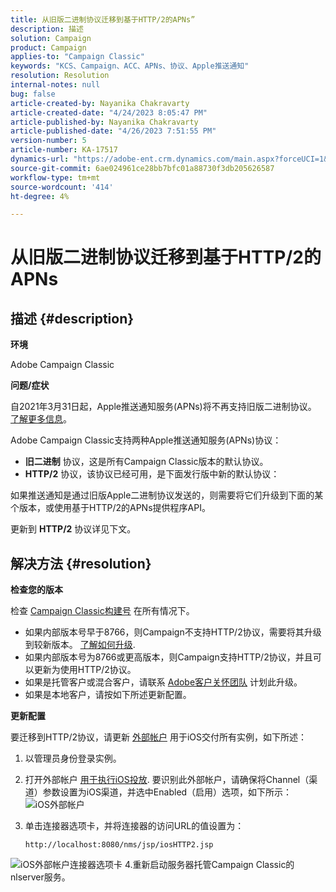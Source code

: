 ```yaml
---
title: 从旧版二进制协议迁移到基于HTTP/2的APNs”
description: 描述
solution: Campaign
product: Campaign
applies-to: "Campaign Classic"
keywords: "KCS、Campaign、ACC、APNs、协议、Apple推送通知"
resolution: Resolution
internal-notes: null
bug: false
article-created-by: Nayanika Chakravarty
article-created-date: "4/24/2023 8:05:47 PM"
article-published-by: Nayanika Chakravarty
article-published-date: "4/26/2023 7:51:55 PM"
version-number: 5
article-number: KA-17517
dynamics-url: "https://adobe-ent.crm.dynamics.com/main.aspx?forceUCI=1&pagetype=entityrecord&etn=knowledgearticle&id=baa73d61-dbe2-ed11-a7c7-6045bd006239"
source-git-commit: 6ae024961ce28bb7bfc01a88730f3db205626587
workflow-type: tm+mt
source-wordcount: '414'
ht-degree: 4%

---
```


# 从旧版二进制协议迁移到基于HTTP/2的APNs

## 描述 {#description}


<b>环境</b>

Adobe Campaign Classic

<b>问题/症状</b>

自2021年3月31日起，Apple推送通知服务(APNs)将不再支持旧版二进制协议。 [了解更多信息](https://developer.apple.com/news/?id=c88acm2b)。

Adobe Campaign Classic支持两种Apple推送通知服务(APNs)协议：

- <b>旧二进制</b> 协议，这是所有Campaign Classic版本的默认协议。
- <b>HTTP/2</b> 协议，该协议已经可用，是下面发行版中新的默认协议：


如果推送通知是通过旧版Apple二进制协议发送的，则需要将它们升级到下面的某个版本，或使用基于HTTP/2的APNs提供程序API。

更新到 <b>HTTP/2</b> 协议详见下文。


## 解决方法 {#resolution}


<b>检查您的版本</b>

检查 [Campaign Classic构建号](https://experienceleague.adobe.com/docs/campaign-classic/using/getting-started/starting-with-adobe-campaign/launching-adobe-campaign.html?lang=en#getting-your-campaign-version) 在所有情况下。

- 如果内部版本号早于8766，则Campaign不支持HTTP/2协议，需要将其升级到较新版本。 [了解如何升级](https://experienceleague.adobe.com/docs/campaign-classic/using/monitoring-campaign-classic/updating-adobe-campaign/build-upgrade.html?lang=en#performing-a-build-upgrade).
- 如果内部版本号为8766或更高版本，则Campaign支持HTTP/2协议，并且可以更新为使用HTTP/2协议。
- 如果是托管客户或混合客户，请联系 [Adobe客户关怀团队](https://experienceleague.adobe.com/docs/customer-one/using/home.html?lang=en) 计划此升级。
- 如果是本地客户，请按如下所述更新配置。


<b>更新配置</b>

要迁移到HTTP/2协议，请更新 [外部帐户](https://experienceleague.adobe.com/docs/campaign-classic/using/installing-campaign-classic/accessing-external-database/external-accounts.html?lang=en) 用于iOS交付所有实例，如下所述：

1. 以管理员身份登录实例。
2. 打开外部帐户 [用于执行iOS投放](https://experienceleague.adobe.com/docs/campaign-classic/using/sending-messages/sending-push-notifications/configure-the-mobile-app/configuring-the-mobile-application.html?lang=en). 要识别此外部帐户，请确保将Channel（渠道）参数设置为iOS渠道，并选中Enabled（启用）选项，如下所示：    ![iOS外部帐户](https://helpx.adobe.com/content/dam/help/en/campaign/kb/migrate-to-http2/jcr_content/main-pars/procedure/proc_par/step_1/step_par/image/iOS-ext-account.png "iOS-ext-account")
3. 单击连接器选项卡，并将连接器的访问URL的值设置为：

   ```
   http://localhost:8080/nms/jsp/iosHTTP2.jsp
   ```

![iOS外部帐户连接器选项卡](https://helpx.adobe.com/content/dam/help/en/campaign/kb/migrate-to-http2/jcr_content/main-pars/procedure/proc_par/step/step_par/image/iOs-ext-account-connector.png "iOs-ext-account-connector")
4.重新启动服务器托管Campaign Classic的nlserver服务。

